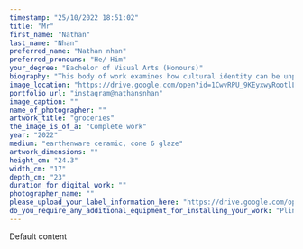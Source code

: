 ```yaml
---
timestamp: "25/10/2022 18:51:02"
title: "Mr"
first_name: "Nathan"
last_name: "Nhan"
preferred_name: "Nathan nhan"
preferred_pronouns: "He/ Him"
your_degree: "Bachelor of Visual Arts (Honours)"
biography: "This body of work examines how cultural identity can be unpacked and explored by experimental ceramic forms focusing on the trope of the trophy. The culturally rich context of the ceramic material is used as a context in building the story of personal artifact as a trophy. The material form of the trophy and history of being an object of merit is used as a device to recollect narratives. This is aided by the analysation of potential energy and emotional responses evoked by a collection of memory and souvenirs retrieved from the settings of domesticity and everyday rituals. By reflecting upon my relationships to these things I began to understand how aspects and things of everyday life contribute to complex personal dialogue between past and present within art making."
image_location: "https://drive.google.com/open?id=1CwvRPU_9KEyxwyRootlLRfXhZSN9LPqY"
portfolio_url: "instagram@nathansnhan"
image_caption: ""
name_of_photographer: ""
artwork_title: "groceries"
the_image_is_of_a: "Complete work"
year: "2022"
medium: "earthenware ceramic, cone 6 glaze"
artwork_dimensions: ""
height_cm: "24.3"
width_cm: "17"
depth_cm: "23"
duration_for_digital_work: ""
photographer_name: ""
please_upload_your_label_information_here: "https://drive.google.com/open?id=1OVu9Q7NKxo1wVwA85HlXWH7lZ83RtXWh"
do_you_require_any_additional_equipment_for_installing_your_work: "Plinth (please specify approximate size below), hi i would like to request 30ish plinths that are roughly 35x30cm in LxW or potentially a LARGE floor plinth to house atleast 30 works that are 30 (diameter) with ample spacing 🤪"
---
```


Default content